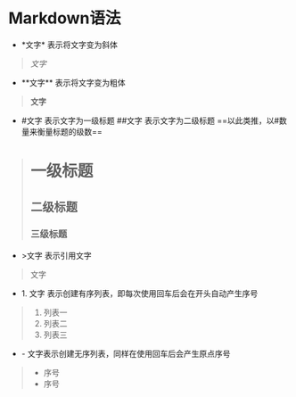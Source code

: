 
# Markdown语法
- \*文字\* 表示将文字变为斜体
>*文字*

- \*\*文字\*\* 表示将文字变为粗体
>**文字**

- \#文字 表示文字为一级标题
\#\#文字 表示文字为二级标题
==以此类推，以\#数量来衡量标题的级数==
> # 一级标题
> ## 二级标题
> ### 三级标题

- \>文字 表示引用文字
>文字

- 1\. 文字 表示创建有序列表，即每次使用回车后会在开头自动产生序号
>1. 列表一
>2. 列表二
>3. 列表三

- \- 文字表示创建无序列表，同样在使用回车后会产生原点序号
> - 序号
> - 序号
